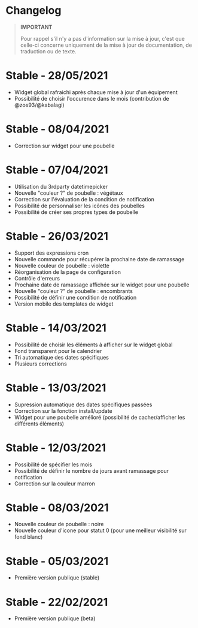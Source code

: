 # Changelog

>**IMPORTANT**
>
>Pour rappel s'il n'y a pas d'information sur la mise à jour, c'est que celle-ci concerne uniquement de la mise à jour de documentation, de traduction ou de texte.

# Stable - 28/05/2021
- Widget global rafraichi après chaque mise à jour d'un équipement 
- Possibilité de choisir l'occurence dans le mois (contribution de @zos93/@kabalagi)

# Stable - 08/04/2021
- Correction sur widget pour une poubelle

# Stable - 07/04/2021
- Utilisation du 3rdparty datetimepicker
- Nouvelle "couleur ?" de poubelle : végétaux
- Correction sur l'évaluation de la condition de notification
- Possibilité de personnaliser les icônes des poubelles
- Possibilité de créer ses propres types de poubelle

# Stable - 26/03/2021
- Support des expressions cron
- Nouvelle commande pour récupérer la prochaine date de ramassage
- Nouvelle couleur de poubelle : violette
- Réorganisation de la page de configuration
- Contrôle d'erreurs
- Prochaine date de ramassage affichée sur le widget pour une poubelle
- Nouvelle "couleur ?" de poubelle : encombrants
- Possibilité de définir une condition de notification
- Version mobile des templates de widget

# Stable - 14/03/2021
- Possibilité de choisir les éléments à afficher sur le widget global
- Fond transparent pour le calendrier
- Tri automatique des dates spécifiques
- Plusieurs corrections

# Stable - 13/03/2021
- Supression automatique des dates spécifiques passées
- Correction sur la fonction install/update
- Widget pour une poubelle amélioré (possibilité de cacher/afficher les différents éléments)

# Stable - 12/03/2021
- Possibilité de spécifier les mois
- Possibilité de définir le nombre de jours avant ramassage pour notification
- Correction sur la couleur marron

# Stable - 08/03/2021
- Nouvelle couleur de poubelle : noire
- Nouvelle couleur d'icone pour statut 0 (pour une meilleur visibilité sur fond blanc)

# Stable - 05/03/2021
- Première version publique (stable)

# Stable - 22/02/2021
- Première version publique (beta)

